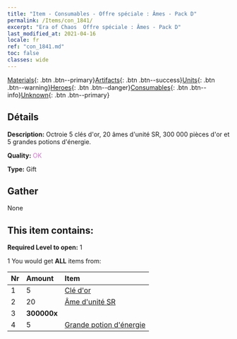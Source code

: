 ```yaml
---
title: "Item - Consumables - Offre spéciale : Âmes - Pack D"
permalink: /Items/con_1841/
excerpt: "Era of Chaos  Offre spéciale : Âmes - Pack D"
last_modified_at: 2021-04-16
locale: fr
ref: "con_1841.md"
toc: false
classes: wide
---
```

 [Materials](/fr/Items/){: .btn .btn--primary}[Artifacts](/fr/Items/Artifacts/){: .btn .btn--success}[Units](/fr/Items/Units/){: .btn .btn--warning}[Heroes](/fr/Items/Heroes/){: .btn .btn--danger}[Consumables](/fr/Items/Consumables/){: .btn .btn--info}[Unknown](/fr/Items/Unknown/){: .btn .btn--primary}

## Détails
 **Description:** Octroie 5 clés d'or, 20 âmes d'unité SR, 300 000 pièces d'or et 5 grandes potions d'énergie.

 **Quality:** <span style="color: #DA70D6">OK</span>

 **Type:** Gift

## Gather

  None

## This item contains:

 **Required Level to open:** 1

 1 You would get **ALL** items  from:

  | Nr | Amount |     Item    |
  |:---|:-------|:------------|
  | 1 | 5 | [Clé d'or](/fr/Items/con_783/) |  | 
  | 2 | 20 | [Âme d'unité SR](/fr/Items/con_534/) |  | 
  | 3 |  **300000x** | <i class="fas fa-coins"/> |  | 
  | 4 | 5 | [Grande potion d'énergie](/fr/Items/con_706/) |  | 
